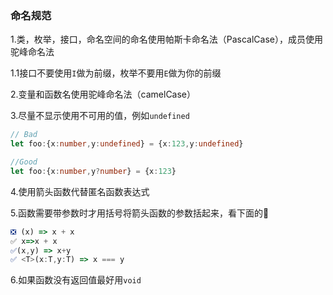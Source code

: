 ### 命名规范

1.类，枚举，接口，命名空间的命名使用帕斯卡命名法（PascalCase），成员使用驼峰命名法

1.1接口不要使用`I`做为前缀，枚举不要用`E`做为你的前缀 

2.变量和函数名使用驼峰命名法（camelCase）

3.尽量不显示使用不可用的值，例如`undefined`

```typescript
// Bad
let foo:{x:number,y:undefined} = {x:123,y:undefined}

//Good
let foo:{x:number,y?number} = {x:123}
```

4.使用箭头函数代替匿名函数表达式

5.函数需要带参数时才用括号将箭头函数的参数括起来，看下面的🌰

```typescript
❎ (x) => x + x
✅ x=>x + x
✅(x,y) => x+y
✅ <T>(x:T,y:T) => x === y
```

6.如果函数没有返回值最好用`void`